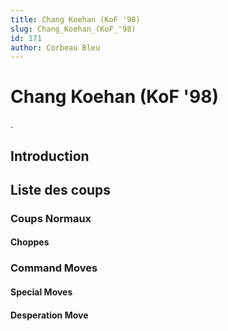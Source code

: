 ```yaml
---
title: Chang Koehan (KoF '98)
slug: Chang_Koehan_(KoF_'98)
id: 171
author: Corbeau Bleu
---
```


# Chang Koehan (KoF '98)

.

## Introduction

## Liste des coups

### Coups Normaux

#### Choppes

### Command Moves

#### Special Moves

#### Desperation Move
